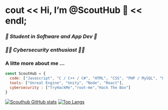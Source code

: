 # cout << Hi, I’m @ScoutHub 👋 << endl;

### *🔨  Student in Software and App Dev  🔨*
### *👨‍💻  Cybersecurity enthusiast 👨‍💻*

### A litte more about me ...   
```js
const ScoutHub = {
  code: ["Javascript", "C / C++ / C#", "HTML", "CSS", "PHP / MySQL", "Python"],
  tools: ["Unreal Engine", "Unity", "Node", "React"],
  cybersecurity : ["TryHackMe","root-me","Hack The Box"]
}
```
[![Scouthub GitHub stats](https://github-readme-stats.vercel.app/api?username=scouthub)](https://github.com/scouthub/github-readme-stats)
[![Top Langs](https://github-readme-stats.vercel.app/api/top-langs/?username=scouthub)](https://github.com/scouthub/github-readme-stats)
